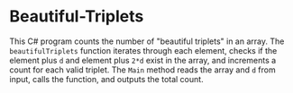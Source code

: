 # Beautiful-Triplets
This C# program counts the number of "beautiful triplets" in an array. The `beautifulTriplets` function iterates through each element, checks if the element plus `d` and element plus `2*d` exist in the array, and increments a count for each valid triplet. The `Main` method reads the array and `d` from input, calls the function, and outputs the total count.

